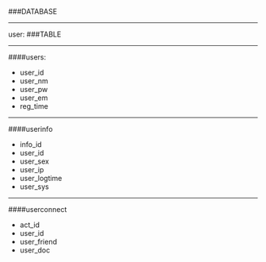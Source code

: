###DATABASE
***********
user:
###TABLE
***********
####users:
* user_id
* user_nm
* user_pw
* user_em
* reg_time
***********
####userinfo
* info_id
* user_id
* user_sex
* user_ip
* user_logtime
* user_sys
***********
####userconnect
* act_id
* user_id
* user_friend
* user_doc